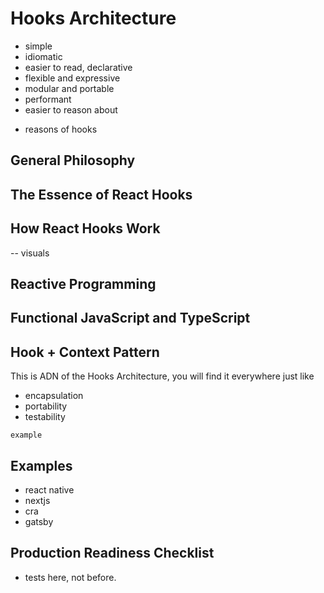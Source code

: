 # Hooks Architecture

- simple
- idiomatic
- easier to read, declarative
- flexible and expressive
- modular and portable
- performant
- easier to reason about

* reasons of hooks

## General Philosophy

## The Essence of React Hooks

## How React Hooks Work

-- visuals

## Reactive Programming

## Functional JavaScript and TypeScript

## Hook + Context Pattern

This is ADN of the Hooks Architecture, you will find it everywhere just like

- encapsulation
- portability
- testability

```
example
```

## Examples

- react native
- nextjs
- cra
- gatsby

## Production Readiness Checklist

- tests here, not before.
